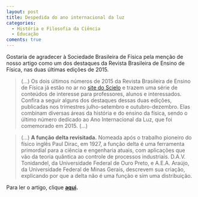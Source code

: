```yaml
---
layout: post
title: Despedida do ano internacional da luz
categories:
  - História e Filosofia da Ciência
  - Educação
coments: true
---
```


Gostaria de agradecer à Sociedade Brasileira de Física pela menção de nosso artigo como um dos destaques da Revista Brasileira de Ensino de Física, nas duas últimas edições de 2015.

> (...) Os dois últimos números de 2015 da Revista Brasileira de Ensino de Física já estão no ar no [site do Scielo](http://www.scielo.br/scielo.php?script=sci_serial&pid=1806-1117&lng=en&nrm=iso) e trazem uma série de conteúdos de interesse para professores, alunos e interessados. Confira a seguir alguns dos destaques dessas duas edições, publicadas nos trimestres julho-setembro e outubro-dezembro. Elas combinam
> diversas áreas da história e do ensino da física, sendo o último número
> dedicado ao Ano Internacional da Luz, que foi comemorado em 2015. (...)

> (...) **A função delta revisitada.** Nomeada após o trabalho pioneiro do físico inglês Paul Dirac, em 1927, a função delta é uma ferramenta primordial para a ciência e engenharia atuais, com aplicações que vão da teoria quântica ao controle de processos industriais. D.A.V. Tonidandel, da Universidade Federal de Ouro Preto, e A.E.A. Araújo, da Universidade Federal de Minas Gerais,
> descrevem sua criação, explicando por que a delta não é uma função e sim
>  uma distribuição.

Para ler o artigo, clique **[aqui](http://ref.scielo.org/gyywhs).**
